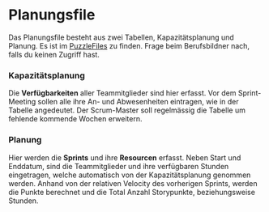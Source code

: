 # Planungsfile

Das Planungsfile besteht aus zwei Tabellen, Kapazitätsplanung und Planung.
Es ist im [PuzzleFiles](https://files.puzzle.ch/index.php/s/tP23bgeMoxE8a9c) zu finden. Frage beim Berufsbildner nach, falls du keinen Zugriff hast.

### Kapazitätsplanung

Die **Verfügbarkeiten** aller Teammitglieder sind hier erfasst. Vor dem Sprint-Meeting sollen alle ihre An- und Abwesenheiten eintragen, wie in der Tabelle angedeutet. Der Scrum-Master soll regelmässig die Tabelle um fehlende kommende Wochen erweitern.

### Planung

Hier werden die **Sprints** und ihre **Resourcen** erfasst. Neben Start und Enddatum, sind die Teammitglieder und ihre verfügbaren Stunden eingetragen, welche automatisch von der Kapazitätsplanung genommen werden. Anhand von der relativen Velocity des vorherigen Sprints, werden die Punkte berechnet und die Total Anzahl Storypunkte, beziehungsweise Stunden.
